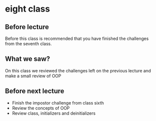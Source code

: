 # eight class
## Before lecture
Before this class is recommended that you have finished the challenges from the seventh class.

## What we saw?
On this class we reviewed the challenges left on the previous lecture and make a small review of OOP

## Before next lecture
- Finish the impostor challenge from class sixth
- Review the concepts of OOP
- Review class, initializers and deinitializers
